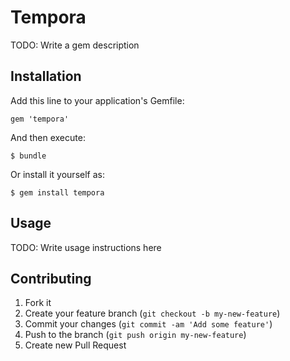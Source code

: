 # Tempora

TODO: Write a gem description

## Installation

Add this line to your application's Gemfile:

    gem 'tempora'

And then execute:

    $ bundle

Or install it yourself as:

    $ gem install tempora

## Usage

TODO: Write usage instructions here

## Contributing

1. Fork it
2. Create your feature branch (`git checkout -b my-new-feature`)
3. Commit your changes (`git commit -am 'Add some feature'`)
4. Push to the branch (`git push origin my-new-feature`)
5. Create new Pull Request
